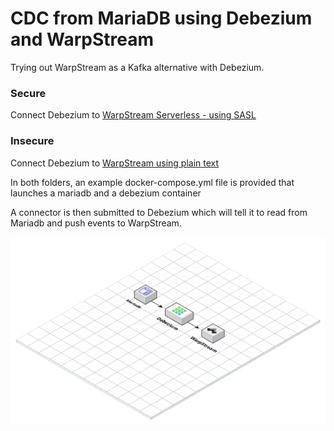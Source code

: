 # CDC from MariaDB using Debezium and WarpStream

Trying out WarpStream as a Kafka alternative with Debezium.

### Secure

Connect Debezium to [WarpStream Serverless - using SASL](./sasl/)

### Insecure

Connect Debezium to [WarpStream using plain text](/insecure/)

In both folders, an example docker-compose.yml file is provided that launches a mariadb and a debezium container

A connector is then submitted to Debezium which will tell it to read from Mariadb and push events to WarpStream.

![Debezium and WarpStream](./images/debezium_warpstream.png)
